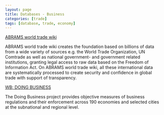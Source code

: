 ```yaml
---
layout: page
title: Databases - Business
categories: [trade]
tags: [database, trade, economy]
---
```


[ABRAMS world trade wiki](https://www.abrams.wiki/)

ABRAMS world trade wiki creates the foundation based on billions of data from a wide variety of sources e.g. the World Trade Organization, UN Comtrade as well as national government- and government related institutions, granting legal access to raw data based on the Freedom of Information Act. On ABRAMS world trade wiki, all these international data are systematically processed to create security and confidence in global trade with support of transparency.

[WB: DOING BUSINESS](http://www.doingbusiness.org/)

The Doing Business project provides objective measures of business regulations and their enforcement across 190 economies and selected cities at the subnational and regional level.
